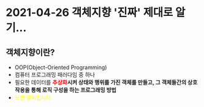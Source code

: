 # 2021-04-26 객체지향 '진짜' 제대로 알기...

## 객체지향이란?
- OOP(Object-Oriented Programming)
- 컴퓨터 프로그래밍 패러다임 중 하나
- 필요한 데이터를 **<span style="color:red">추상화</span>시켜 상태와 행위를 가진 객체를 만들고, 그 객체들간의 상호작용을 통해 로직 구성을 하는 프로그래밍 방법**
- <span style="color:yellow">노란 글씨입니다.</span>
